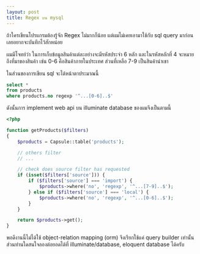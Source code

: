 ```yaml
---
layout: post
title: Regex บน mysql
---
```


ถ้าใครเขียนโปรแกรมต้องรู้จัก Regex ไม่มากก็น้อย แต่ผมไม่เคยเอามาใช้กับ sql query มาก่อนเลยอยากจะบันทึกไว้สักหน่อย

ผมมีโจทย์ว่า ในการเก็บข้อมูลสินค้าแต่ละอย่างจะมีรหัสประจำ 6 หลัก และในรหัสหลักที่ 4 จะหมายถึงที่มาของสินค้า เช่น 0-6 คือสินค้าภายในประเทศ ส่วนที่เหลือ 7-9 เป็นสินค้านำเขา 

ในส่วนของการเขียน sql จะได้หน้าตาประมาณนี้

```sql
select *
from products
where products.no regexp '^...[0-6]..$'
```

ดังนั้นการ implement web api บน illuminate database ของผมจึงเป็นตามนี้

```php
<?php

function getProducts($filters)
{
    $products = Capsule::table('products');

    // others filter
    // ...

    // check does source filter has requested
    if (isset($filters['source'])) {
        if ($filters['source'] === 'import') {
            $products->where('no', 'regexp', '^...[7-9]..$');
        } else if ($filters['source'] === 'local') {
            $products->where('no', 'regexp', '^...[0-6]..$');
        }
    }

    return $products->get();
}
```

พอดีงานนี้ไม่ได้ใช้ object-relation mapping (orm) จึงเรียกใช้แค่ query builder เท่านั้น ส่วนท่านใดสนใจลองต่อยอดได้ที่ illuminate/database, eloquent database ได้ครับ
